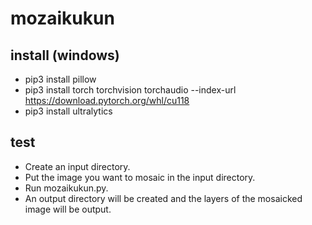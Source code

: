 # mozaikukun

## install (windows)
* pip3 install pillow
* pip3 install torch torchvision torchaudio --index-url https://download.pytorch.org/whl/cu118
* pip3 install ultralytics

## test

* Create an input directory.
* Put the image you want to mosaic in the input directory.
* Run mozaikukun.py.
* An output directory will be created and the layers of the mosaicked image will be output.
